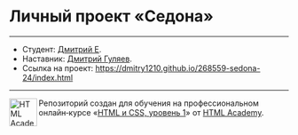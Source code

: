 # Личный проект «Седона»
---

* Студент: [Дмитрий Е](https://up.htmlacademy.ru/htmlcss/24/user/268559).
* Наставник: [Дмитрий Гуляев](https://htmlacademy.ru/profile/dima).
* Ссылка на проект: https://dmitry1210.github.io/268559-sedona-24/index.html

---

<a href="https://htmlacademy.ru/intensive/htmlcss"><img align="left" width="50" height="50" alt="HTML Academy" src="https://up.htmlacademy.ru/static/img/intensive/htmlcss/logo-for-github-2.png"></a>

Репозиторий создан для обучения на профессиональном онлайн‑курсе «[HTML и CSS, уровень 1](https://htmlacademy.ru/intensive/htmlcss)» от [HTML Academy](https://htmlacademy.ru).
